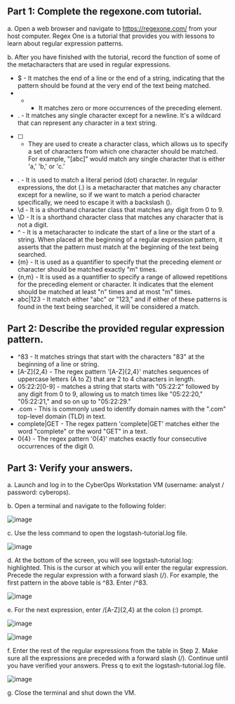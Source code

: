 ## Part 1: Complete the regexone.com tutorial.
a. Open a web browser and navigate to https://regexone.com/ from your host computer. Regex One is a
tutorial that provides you with lessons to learn about regular expression patterns.

b. After you have finished with the tutorial, record the function of some of the metacharacters that are used
in regular expressions.

- $ - It matches the end of a line or the end of a string, indicating that the pattern should be found at the very end of the text being matched.
- * - It matches zero or more occurrences of the preceding element.
- . - It  matches any single character except for a newline. It's a wildcard that can represent any character in a text string.
- [ ] - They are used to create a character class, which allows us to specify a set of characters from which one character should be matched. For example, "[abc]" would match any single character that is either 'a,' 'b,' or 'c.'
- \. -  It is used to match a literal period (dot) character. In regular expressions, the dot (.) is a metacharacter that matches any character except for a newline, so if we want to match a period character specifically, we need to escape it with a backslash ().  
- \d - It is a shorthand character class that matches any digit from 0 to 9.
- \D - It is a shorthand character class that matches any character that is not a digit.
- ^ - It is a metacharacter to indicate the start of a line or the start of a string. When placed at the beginning of a regular expression pattern, it asserts that the pattern must match at the beginning of the text being searched.
- {m} - It is used as a quantifier to specify that the preceding element or character should be matched exactly "m" times.
- {n,m} - It is used as a quantifier to specify a range of allowed repetitions for the preceding element or character. It indicates that the element should be matched at least "n" times and at most "m" times.
- abc|123 - It match either "abc" or "123," and if either of these patterns is found in the text being searched, it will be considered a match.

 ## Part 2: Describe the provided regular expression pattern.
 - ^83 - It matches strings that start with the characters "83" at the beginning of a line or string.
- [A-Z]{2,4} - The regex pattern '[A-Z]{2,4}' matches sequences of uppercase letters (A to Z) that are 2 to 4 characters in length.
- 05:22:2[0-9] - matches a string that starts with "05:22:2" followed by any digit from 0 to 9, allowing us to match times like "05:22:20," "05:22:21," and so on up to "05:22:29."
- \.com - This is commonly used to identify domain names with the ".com" top-level domain (TLD) in text.
- complete|GET - The regex pattern 'complete|GET' matches either the word "complete" or the word "GET" in a text.
- 0{4} - The regex pattern '0{4}' matches exactly four consecutive occurrences of the digit 0.

## Part 3: Verify your answers.
a. Launch and log in to the CyberOps Workstation VM (username: analyst / password: cyberops).

b. Open a terminal and navigate to the following folder:

![image](https://github.com/Akhilkj123/CyberOps/assets/65653010/e9877dc2-e2f9-4a09-8dce-8c88a7d0fb12)

c. Use the less command to open the logstash-tutorial.log file.

![image](https://github.com/Akhilkj123/CyberOps/assets/65653010/33dbdd50-4fb1-462a-a33f-ebe380c51eeb)

d. At the bottom of the screen, you will see logstash-tutorial.log: highlighted. This is the cursor at which
you will enter the regular expression. Precede the regular expression with a forward slash (/). For
example, the first pattern in the above table is ^83. Enter /^83.

![image](https://github.com/Akhilkj123/CyberOps/assets/65653010/73ff8025-c776-45a5-a259-53042628b4e9)

e. For the next expression, enter /[A-Z]{2,4} at the colon (:) prompt.

![image](https://github.com/Akhilkj123/CyberOps/assets/65653010/bb1eb623-f2a7-43d6-8637-b51089373824)

![image](https://github.com/Akhilkj123/CyberOps/assets/65653010/f38d5a50-e8ae-4e11-916b-720206afa35e)

f. Enter the rest of the regular expressions from the table in Step 2. Make sure all the expressions are
preceded with a forward slash (/). Continue until you have verified your answers. Press q to exit the
logstash-tutorial.log file.

![image](https://github.com/Akhilkj123/CyberOps/assets/65653010/01895a00-d471-4017-9d42-c4127e782360)

g. Close the terminal and shut down the VM.

